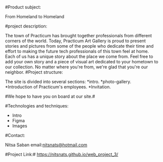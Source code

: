 #Product subject:

From Homeland to Homeland


#project description:

The town of Practicum has brought together professionals from different corners of the world. Today, Practicum Art Gallery is proud to present stories and pictures from some of the people who dedicate their time and effort to making the future tech professionals of this town feel at home. Each of us has a unique story about the place we come from. Feel free to add your own story and a piece of visual art dedicated to your hometown to our collection. No matter where you're from, we're glad that you're our neighbor.
#Project structure:

The site is divided into several sections:
*intro.
*photo-gallery.
*Introduction of Practicum's employees.
*Invitation.


#We hope to have you on board at our site.#

#Technologies and techniques:
* Intro  
* Figma  
* Images

#Contact:

Nitsa Saban email:nitsnats@hotmail.com

#Project Link:# https://nitsnats.github.io/web_project_3/
